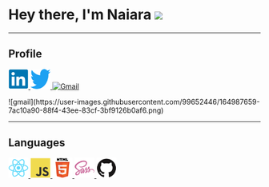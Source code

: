 # Hey there, I'm Naiara <img src="https://media.giphy.com/media/hvRJCLFzcasrR4ia7z/giphy.gif" width="25px"> 
---------------------
**Profile**
---------------------
<p><a href="https://www.linkedin.com/in/naiara-saratxaga-17abb030/" target="_blank" rel="noreferrer"> <img src="https://raw.githubusercontent.com/devicons/devicon/master/icons/linkedin/linkedin-original.svg" alt="Linkedin" width="40" height="40"/> </a> 
<a href="https://twitter.com/naiarasaratxaga" target="_blank" rel="noreferrer"> <img src="https://raw.githubusercontent.com/devicons/devicon/master/icons/twitter/twitter-original.svg" alt="twitter" width="40" height="40"/> </a> 
<a href="mailto:nsaratxaga@gmail.com" target="_blank" rel="noreferrer"> <img src="![gmail](https://user-images.githubusercontent.com/99652446/164987619-b9e67364-47f9-4667-b674-9087f4cd5a24.png)" alt="Gmail" width="40" height="40"/> </a> </p>![gmail](https://user-images.githubusercontent.com/99652446/164987659-7ac10a90-88f4-43ee-83cf-3bf9126b0af6.png)

---------------------
## Languages 
<p>
<a href="https://reactjs.org/" target="_blank" rel="noreferrer"> <img src="https://raw.githubusercontent.com/devicons/devicon/master/icons/react/react-original.svg" alt="react" width="40" height="40"/> </a> 
<a href="https://developer.mozilla.org/en-US/docs/Web/JavaScript" target="_blank" rel="noreferrer"> <img src="https://raw.githubusercontent.com/devicons/devicon/master/icons/javascript/javascript-original.svg" alt="javascript" width="40" height="40"/> 
<a href="https://www.w3.org/html/" target="_blank" rel="noreferrer"> <img src="https://raw.githubusercontent.com/devicons/devicon/master/icons/html5/html5-original-wordmark.svg" alt="html5" width="40" height="40"/>
<a href="https://sass-lang.com" target="_blank" rel="noreferrer"> <img src="https://raw.githubusercontent.com/devicons/devicon/master/icons/sass/sass-original.svg" alt="sass" width="40" height="40"/>
<a href="https://github.com/" target="_blank" rel="noreferrer"> <img src="https://raw.githubusercontent.com/devicons/devicon/master/icons/github/github-original.svg" alt=“github” width="40" height="40"/> </a> 
</p>

